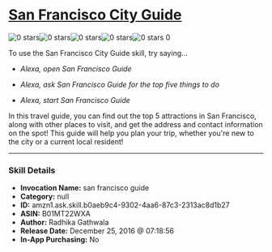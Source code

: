 # [San Francisco City Guide](http://alexa.amazon.com/#skills/amzn1.ask.skill.b0aeb9c4-9302-4aa6-87c3-2313ac8d1b27)
![0 stars](../../images/ic_star_border_black_18dp_1x.png)![0 stars](../../images/ic_star_border_black_18dp_1x.png)![0 stars](../../images/ic_star_border_black_18dp_1x.png)![0 stars](../../images/ic_star_border_black_18dp_1x.png)![0 stars](../../images/ic_star_border_black_18dp_1x.png) 0

To use the San Francisco City Guide skill, try saying...

* *Alexa, open San Francisco Guide*

* *Alexa, ask San Francisco Guide for the top five things to do*

* *Alexa, start San Francisco Guide*

In this travel guide, you can find out the top 5 attractions in San Francisco, along with other places to visit, and get the address and contact information on the spot! This guide will help you plan your trip, whether you're new to the city or a current local resident!

***

### Skill Details

* **Invocation Name:** san francisco guide
* **Category:** null
* **ID:** amzn1.ask.skill.b0aeb9c4-9302-4aa6-87c3-2313ac8d1b27
* **ASIN:** B01MT22WXA
* **Author:** Radhika Gathwala
* **Release Date:** December 25, 2016 @ 07:18:56
* **In-App Purchasing:** No
